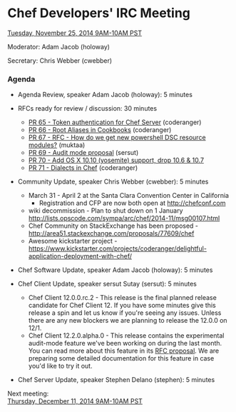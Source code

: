 # Chef Developers' IRC Meeting

[Tuesday, November 25, 2014 9AM-10AM PST](http://www.timeanddate.com/worldclock/fixedtime.html?msg=%23chef-hacking+developers%27+meeting&iso=20141125T12&p1=419&ah=1)

Moderator:  Adam Jacob (holoway)

Secretary:  Chris Webber (cwebber)

### Agenda
* Agenda Review, speaker Adam Jacob (holoway): 5 minutes
* RFCs ready for review / discussion:  30 minutes
  * [PR 65 - Token authentication for Chef Server](https://github.com/opscode/chef-rfc/pull/65) (coderanger)
  * [PR 66 - Root Aliases in Cookbooks](https://github.com/opscode/chef-rfc/pull/66) (coderanger)
  * [PR 67 - RFC - How do we get new powershell DSC resource modules?](https://github.com/opscode/chef-rfc/pull/57) (muktaa)
  * [PR 69 - Audit mode proposal](https://github.com/opscode/chef-rfc/pull/69) (sersut)
  * [PR 70 - Add OS X 10.10 (yosemite) support, drop 10.6 & 10.7](https://github.com/opscode/chef-rfc/pull/70)
  * [PR 71 - Dialects in Chef](https://github.com/opscode/chef-rfc/pull/71) (coderanger)

* Community Update, speaker Chris Webber (cwebber): 5 minutes
  * March 31 - April 2 at the Santa Clara Convention Center in California
    * Registration and CFP are now both open at http://chefconf.com
  * wiki decommission - Plan to shut down on 1 January http://lists.opscode.com/sympa/arc/chef/2014-11/msg00107.html
  * Chef Community on StackExchange has been proposed - http://area51.stackexchange.com/proposals/77609/chef
  * Awesome kickstarter project - https://www.kickstarter.com/projects/coderanger/delightful-application-deployment-with-chef/
* Chef Software Update, speaker Adam Jacob (holoway): 5 minutes
* Chef Client Update, speaker sersut Sutay (sersut): 5 minutes
  * Chef Client 12.0.0.rc.2 - This release is the final planned release candidate for Chef Client 12. If you have some minutes give this release a spin and let us know if you're seeing any issues. Unless there are any new blockers we are planning to release the 12.0.0 on 12/1.
  * Chef Client 12.2.0.alpha.0 - This release contains the experimental audit-mode feature we've been working on during the last month. You can read more about this feature in its [RFC proposal](https://github.com/opscode/chef-rfc/pull/69). We are preparing some detailed documentation for this feature in case you'd like to try it out.
* Chef Server Update, speaker Stephen Delano (stephen): 5 minutes

Next meeting:  
[Thursday, December 11, 2014 9AM-10AM PST](http://www.timeanddate.com/worldclock/fixedtime.html?msg=%23chef-hacking+developers%27+meeting&iso=20141211T12&p1=419&ah=1)
